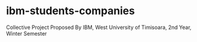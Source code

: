 # ibm-students-companies
Collective Project Proposed By IBM, West University of Timisoara, 2nd Year, Winter Semester
